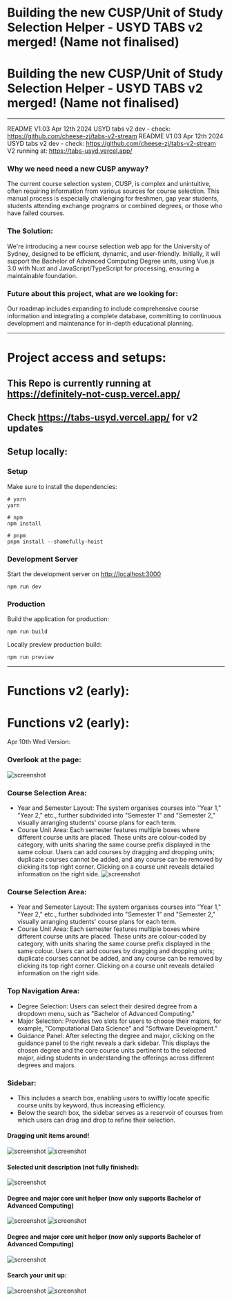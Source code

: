 # Building the new CUSP/Unit of Study Selection Helper - USYD TABS v2 merged! (Name not finalised)
# Building the new CUSP/Unit of Study Selection Helper - USYD TABS v2 merged! (Name not finalised)
---
README V1.03 Apr 12th 2024
USYD tabs v2 dev - check: https://github.com/cheese-zj/tabs-v2-stream
README V1.03 Apr 12th 2024
USYD tabs v2 dev - check: https://github.com/cheese-zj/tabs-v2-stream
V2 running at: https://tabs-usyd.vercel.app/
### Why we need need a new CUSP anyway?
The current course selection system, CUSP, is complex and unintuitive, often requiring information from various sources for course selection. This manual process is especially challenging for freshmen, gap year students, students attending exchange programs or combined degrees, or those who have failed courses.
### The Solution:
We're introducing a new course selection web app for the University of Sydney, designed to be efficient, dynamic, and user-friendly. Initially, it will support the Bachelor of Advanced Computing Degree units, using Vue.js 3.0 with Nuxt and JavaScript/TypeScript for processing, ensuring a maintainable foundation.
### Future about this project, what are we looking for:
Our roadmap includes expanding to include comprehensive course information and integrating a complete database, committing to continuous development and maintenance for in-depth educational planning.

---
# Project access and setups:

## This Repo is currently running at https://definitely-not-cusp.vercel.app/ 
## Check https://tabs-usyd.vercel.app/ for v2 updates

## Setup locally:
### Setup

Make sure to install the dependencies:

```shell
# yarn
yarn

# npm
npm install

# pnpm
pnpm install --shamefully-hoist
```

### Development Server

Start the development server on [http://localhost:3000](http://localhost:3000/)

```shell
npm run dev
```

### Production

Build the application for production:

```shell
npm run build
```

Locally preview production build:

```shell
npm run preview
```

---
# Functions v2 (early):
# Functions v2 (early):
Apr 10th Wed Version:
### Overlook at the page:
![screenshot](readme.pic/a1.png)
### Course Selection Area:
- Year and Semester Layout: The system organises courses into "Year 1," "Year 2," etc., further subdivided into "Semester 1" and "Semester 2," visually arranging students' course plans for each term.
- Course Unit Area: Each semester features multiple boxes where different course units are placed. These units are colour-coded by category, with units sharing the same course prefix displayed in the same colour. Users can add courses by dragging and dropping units; duplicate courses cannot be added, and any course can be removed by clicking its top right corner. Clicking on a course unit reveals detailed information on the right side.
![screenshot](readme.pic/a1.png)
### Course Selection Area:
- Year and Semester Layout: The system organises courses into "Year 1," "Year 2," etc., further subdivided into "Semester 1" and "Semester 2," visually arranging students' course plans for each term.
- Course Unit Area: Each semester features multiple boxes where different course units are placed. These units are colour-coded by category, with units sharing the same course prefix displayed in the same colour. Users can add courses by dragging and dropping units; duplicate courses cannot be added, and any course can be removed by clicking its top right corner. Clicking on a course unit reveals detailed information on the right side.
### Top Navigation Area:
- Degree Selection: Users can select their desired degree from a dropdown menu, such as "Bachelor of Advanced Computing."
- Major Selection: Provides two slots for users to choose their majors, for example, "Computational Data Science" and "Software Development."
- Guidance Panel: After selecting the degree and major, clicking on the guidance panel to the right reveals a dark sidebar. This displays the chosen degree and the core course units pertinent to the selected major, aiding students in understanding the offerings across different degrees and majors.
### Sidebar:
- This includes a search box, enabling users to swiftly locate specific course units by keyword, thus increasing efficiency.
- Below the search box, the sidebar serves as a reservoir of courses from which users can drag and drop to refine their selection.

#### Dragging unit items around!
![screenshot](readme.pic/a2.png)
![screenshot](readme.pic/a2.png)
#### Selected unit description (not fully finished):
![screenshot](readme.pic/a3.png)
#### Degree and major core unit helper (now only supports Bachelor of Advanced Computing)
![screenshot](readme.pic/a6.png)
![screenshot](readme.pic/a3.png)
#### Degree and major core unit helper (now only supports Bachelor of Advanced Computing)
![screenshot](readme.pic/a6.png)
#### Search your unit up:
![screenshot](readme.pic/a4.png)
![screenshot](readme.pic/a4.png)